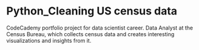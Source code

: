 # Python_Cleaning US census data
 CodeCademy portfolio project for data scientist career. Data Analyst at the Census Bureau, which collects census data and creates interesting visualizations and insights from it.
